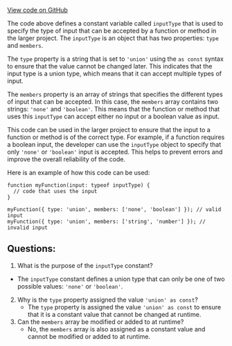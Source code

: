 [View code on GitHub](https://github.com/wandb/weave/weave-js/src/components/Panel2/PanelBoolean/common.ts)

The code above defines a constant variable called `inputType` that is used to specify the type of input that can be accepted by a function or method in the larger project. The `inputType` is an object that has two properties: `type` and `members`. 

The `type` property is a string that is set to `'union'` using the `as const` syntax to ensure that the value cannot be changed later. This indicates that the input type is a union type, which means that it can accept multiple types of input. 

The `members` property is an array of strings that specifies the different types of input that can be accepted. In this case, the `members` array contains two strings: `'none'` and `'boolean'`. This means that the function or method that uses this `inputType` can accept either no input or a boolean value as input.

This code can be used in the larger project to ensure that the input to a function or method is of the correct type. For example, if a function requires a boolean input, the developer can use the `inputType` object to specify that only `'none'` or `'boolean'` input is accepted. This helps to prevent errors and improve the overall reliability of the code.

Here is an example of how this code can be used:

```
function myFunction(input: typeof inputType) {
  // code that uses the input
}

myFunction({ type: 'union', members: ['none', 'boolean'] }); // valid input
myFunction({ type: 'union', members: ['string', 'number'] }); // invalid input
```
## Questions: 
 1. What is the purpose of the `inputType` constant?
   - The `inputType` constant defines a union type that can only be one of two possible values: `'none'` or `'boolean'`.
2. Why is the `type` property assigned the value `'union' as const`?
   - The `type` property is assigned the value `'union' as const` to ensure that it is a constant value that cannot be changed at runtime.
3. Can the `members` array be modified or added to at runtime?
   - No, the `members` array is also assigned as a constant value and cannot be modified or added to at runtime.
